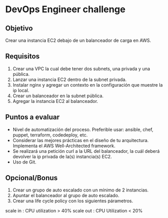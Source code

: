 # DevOps Engineer challenge

## Objetivo

Crear una instancia EC2 debajo de un balanceador de carga en AWS.

## Requisitos

1. Crear una VPC la cual debe tener dos subnets, una privada y una pública.
3. Lanzar una instancia EC2 dentro de la subnet privada.
4. Instalar nginx y agregar un contexto en la configuración que muestre la ip local.
5. Crear un balanceador en la subnet pública.
6. Agregar la instancia EC2 al balanceador.

## Puntos a evaluar

- Nivel de automatización del proceso. Preferible usar: ansible, chef, puppet, terraform, codedeploy, etc.
- Considerar las mejores prácticas en el diseño de tu arquitectura. Implementa el AWS Well-Architected framework.
- Se realizará una petición curl a la URL del balanceador, la cuál deberá devolver la ip privada de la(s) instancia(s) EC2.
- Uso de Git.

## Opcional/Bonus

1. Crear un grupo de auto escalado con un mínimo de 2 instancias.
2. Apuntar el balanceador al grupo de auto escalado.
3. Crear una life cycle policy con los siguientes párametros.

scale in : CPU utilization > 40%
scale out : CPU Utilization < 20%

